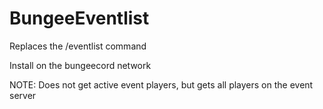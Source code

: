 # BungeeEventlist
Replaces the /eventlist command

Install on the bungeecord network

NOTE: Does not get active event players, but gets all players on the event server

